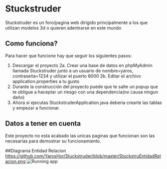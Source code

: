 # Stuckstruder
Stuckstruder es un foro/pagina web dirigido principalmente a los que utilizan modelos 3d o quieren adentrarse en este mundo

## Como funciona?
Para hacer que funcione hay que seguir los siguientes pasos:
1. Descargar el proyecto
2a. Crear una base de datos en phpMyAdmin llamada Stuckstruder junto a un usuario de nombre=yaros, contraseña=1234 y utilizar el puerto 8000
2b. Editar el archivo application.properties a tu gusto
3. Durante la construcción del proyecto puede que te salte un popup que te obligue a haceptar un riesgo con una dependencia(no causa ningun daño)
4. Ahora si ejecutas StuckstruderApplication.java deberia crearte las tablas y empezar a funcionar.

## Datos a tener en cuenta
Este proyecto no esta acabado las unicas paginas que funcionan son las necesarias para demostrar su funcionamiento.

##Diagrama Entidad Relacion
https://github.com/YarosHor/Stuckstruder/blob/master/StuckstruEntidadRelacion.png
![Running app](StuckstruderEntidadRelacion.png)
